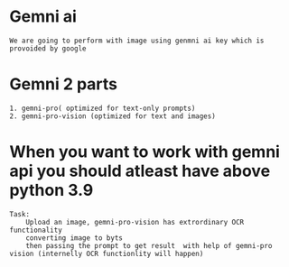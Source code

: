 # Gemni ai
    We are going to perform with image using genmni ai key which is provoided by google

# Gemni 2 parts

    1. gemni-pro( optimized for text-only prompts)
    2. gemni-pro-vision (optimized for text and images)

# When you want to work with gemni api you should atleast have above python 3.9 
    Task:
        Upload an image, gemni-pro-vision has extrordinary OCR functionality
        converting image to byts
        then passing the prompt to get result  with help of gemni-pro vision (internelly OCR functionlity will happen)